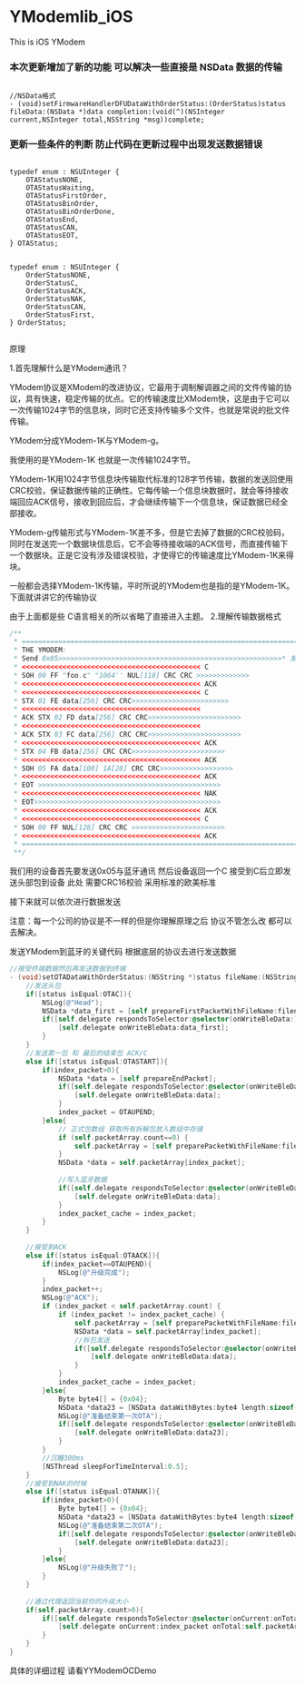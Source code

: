 # YModemlib_iOS
This is iOS YModem

### 本次更新增加了新的功能 可以解决一些直接是 NSData 数据的传输

```

//NSData格式
- (void)setFirmwareHandlerDFUDataWithOrderStatus:(OrderStatus)status fileData:(NSData *)data completion:(void(^)(NSInteger current,NSInteger total,NSString *msg))complete;

```

### 更新一些条件的判断 防止代码在更新过程中出现发送数据错误

```

typedef enum : NSUInteger {
    OTAStatusNONE,
    OTAStatusWaiting,
    OTAStatusFirstOrder,
    OTAStatusBinOrder,
    OTAStatusBinOrderDone,
    OTAStatusEnd,
    OTAStatusCAN,
    OTAStatusEOT,
} OTAStatus;


typedef enum : NSUInteger {
    OrderStatusNONE,
    OrderStatusC,
    OrderStatusACK,
    OrderStatusNAK,
    OrderStatusCAN,
    OrderStatusFirst,
} OrderStatus;


```



原理

1.首先理解什么是YModem通讯？

YModem协议是XModem的改进协议，它最用于调制解调器之间的文件传输的协议，具有快速，稳定传输的优点。它的传输速度比XModem快，这是由于它可以一次传输1024字节的信息块，同时它还支持传输多个文件，也就是常说的批文件传输。 

YModem分成YModem-1K与YModem-g。 

我使用的是YModem-1K 也就是一次传输1024字节。


YModem-1K用1024字节信息块传输取代标准的128字节传输，数据的发送回使用CRC校验，保证数据传输的正确性。它每传输一个信息块数据时，就会等待接收端回应ACK信号，接收到回应后，才会继续传输下一个信息块，保证数据已经全部接收。 


YModem-g传输形式与YModem-1K差不多，但是它去掉了数据的CRC校验码，同时在发送完一个数据块信息后，它不会等待接收端的ACK信号，而直接传输下一个数据块。正是它没有涉及错误校验，才使得它的传输速度比YModem-1K来得块。

一般都会选择YModem-1K传输，平时所说的YModem也是指的是YModem-1K。下面就讲讲它的传输协议 

由于上面都是些 C语言相关的所以省略了直接进入主题。
2.理解传输数据格式
```java
/**
 * ========================================================================================
 * THE YMODEM:
 * Send 0x05>>>>>>>>>>>>>>>>>>>>>>>>>>>>>>>>>>>>>>>>>>>>>>>>>>>>>>>* 发送0x05
 * <<<<<<<<<<<<<<<<<<<<<<<<<<<<<<<<<<<<<<<<<<<< C
 * SOH 00 FF "foo.c" "1064'' NUL[118] CRC CRC >>>>>>>>>>>>>
 * <<<<<<<<<<<<<<<<<<<<<<<<<<<<<<<<<<<<<<<<<<<< ACK
 * <<<<<<<<<<<<<<<<<<<<<<<<<<<<<<<<<<<<<<<<<<<< C
 * STX 01 FE data[256] CRC CRC>>>>>>>>>>>>>>>>>>>>>>>>
 * <<<<<<<<<<<<<<<<<<<<<<<<<<<<<<<<<<<<<<<<<<<<
 * ACK STX 02 FD data[256] CRC CRC>>>>>>>>>>>>>>>>>>>>>>>
 * <<<<<<<<<<<<<<<<<<<<<<<<<<<<<<<<<<<<<<<<<<<<
 * ACK STX 03 FC data[256] CRC CRC>>>>>>>>>>>>>>>>>>>>>>>
 * <<<<<<<<<<<<<<<<<<<<<<<<<<<<<<<<<<<<<<<<<<<< ACK
 * STX 04 FB data[256] CRC CRC>>>>>>>>>>>>>>>>>>>>>>>
 * <<<<<<<<<<<<<<<<<<<<<<<<<<<<<<<<<<<<<<<<<<<< ACK
 * SOH 05 FA data[100] 1A[28] CRC CRC>>>>>>>>>>>>>>>>>>
 * <<<<<<<<<<<<<<<<<<<<<<<<<<<<<<<<<<<<<<<<<<<< ACK
 * EOT >>>>>>>>>>>>>>>>>>>>>>>>>>>>>>>>>>>>>>>>>>>>>
 * <<<<<<<<<<<<<<<<<<<<<<<<<<<<<<<<<<<<<<<<<<<< NAK
 * EOT>>>>>>>>>>>>>>>>>>>>>>>>>>>>>>>>>>>>>>>>>>>>>>
 * <<<<<<<<<<<<<<<<<<<<<<<<<<<<<<<<<<<<<<<<<<<< ACK
 * <<<<<<<<<<<<<<<<<<<<<<<<<<<<<<<<<<<<<<<<<<<< C
 * SOH 00 FF NUL[128] CRC CRC >>>>>>>>>>>>>>>>>>>>>>>
 * <<<<<<<<<<<<<<<<<<<<<<<<<<<<<<<<<<<<<<<<<<<< ACK
 * ===========================================================================================
 **/
```
我们用的设备首先要发送0x05与蓝牙通讯 然后设备返回一个C 接受到C后立即发送头部包到设备 此处 需要CRC16校验 采用标准的欧美标准

接下来就可以依次进行数据发送

注意：每一个公司的协议是不一样的但是你理解原理之后 协议不管怎么改 都可以去解决。

发送YModem到蓝牙的关键代码 根据底层的协议去进行发送数据

```Objective-c
//接受终端数据然后再发送数据到终端
- (void)setOTADataWithOrderStatus:(NSString *)status fileName:(NSString *)filename {
    //发送头包
    if([status isEqual:OTAC]){
        NSLog(@"Head");
        NSData *data_first = [self prepareFirstPacketWithFileName:filename];
        if([self.delegate respondsToSelector:@selector(onWriteBleData:)]){
            [self.delegate onWriteBleData:data_first];
        }
    }
    //发送第一包 和 最后的结束包 ACK/C
    else if([status isEqual:OTASTART]){
        if(index_packet>0){
            NSData *data = [self prepareEndPacket];
            if([self.delegate respondsToSelector:@selector(onWriteBleData:)]){
                [self.delegate onWriteBleData:data];
            }
            index_packet = OTAUPEND;
        }else{
            // 正式包数组 获取所有拆解包放入数组中存储
            if (self.packetArray.count==0) {
                self.packetArray = [self preparePacketWithFileName:filename];
            }
            NSData *data = self.packetArray[index_packet];
            
            //写入蓝牙数据
            if([self.delegate respondsToSelector:@selector(onWriteBleData:)]){
                [self.delegate onWriteBleData:data];
            }
            index_packet_cache = index_packet;
        }
    }
    
    //接受到ACK
    else if([status isEqual:OTAACK]){
        if(index_packet==OTAUPEND){
            NSLog(@"升级完成");
        }
        index_packet++;
        NSLog(@"ACK");
        if (index_packet < self.packetArray.count) {
            if (index_packet != index_packet_cache) {
                self.packetArray = [self preparePacketWithFileName:filename];
                NSData *data = self.packetArray[index_packet];
                //拆包发送
                if([self.delegate respondsToSelector:@selector(onWriteBleData:)]){
                    [self.delegate onWriteBleData:data];
                }
            }
            index_packet_cache = index_packet;
        }else{
            Byte byte4[] = {0x04};
            NSData *data23 = [NSData dataWithBytes:byte4 length:sizeof(byte4)];
            NSLog(@"准备结束第一次OTA");
            if([self.delegate respondsToSelector:@selector(onWriteBleData:)]){
                [self.delegate onWriteBleData:data23];
            }
        }
        //沉睡300ms
        [NSThread sleepForTimeInterval:0.5];
    }
    //接受到NAK的时候
    else if([status isEqual:OTANAK]){
        if(index_packet>0){
            Byte byte4[] = {0x04};
            NSData *data23 = [NSData dataWithBytes:byte4 length:sizeof(byte4)];
            NSLog(@"准备结束第二次OTA");
            if([self.delegate respondsToSelector:@selector(onWriteBleData:)]){
                [self.delegate onWriteBleData:data23];
            }
        }else{
            NSLog(@"升级失败了");
        }
    }
    
    //通过代理返回当前你的升级大小
    if(self.packetArray.count>0){
        if([self.delegate respondsToSelector:@selector(onCurrent:onTotal:)]){
            [self.delegate onCurrent:index_packet onTotal:self.packetArray.count];
        }
    }
}

```

具体的详细过程 请看YYModemOCDemo
